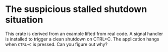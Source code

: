 # The suspicious stalled shutdown situation
This crate is derived from an example lifted from real code. A signal handler is installed to trigger a clean shutdown on CTRL+C. The application hangs when `CTRL+C` is pressed. Can you figure out why?
